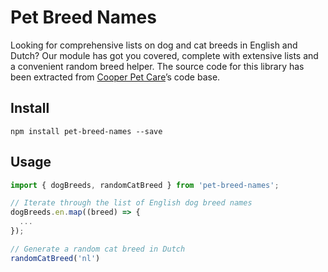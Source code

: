 # Pet Breed Names

Looking for comprehensive lists on dog and cat breeds in English and Dutch? Our module has got you covered, complete with extensive lists and a convenient random breed helper. The source code for this library has been extracted from [Cooper Pet Care](https://cooperpetcare.com/)’s code base.

## Install

`npm install pet-breed-names --save`

## Usage

```javascript
import { dogBreeds, randomCatBreed } from 'pet-breed-names';

// Iterate through the list of English dog breed names
dogBreeds.en.map((breed) => {
  ...
});

// Generate a random cat breed in Dutch
randomCatBreed('nl')
```
